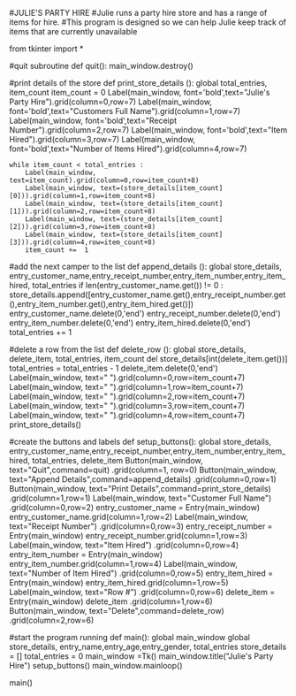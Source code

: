 #JULIE'S PARTY HIRE
#Julie runs a party hire store and has a range of items for hire. 
#This program is designed so we can help Julie keep track of items that are currently unavailable


from tkinter import *

#quit subroutine
def quit():
    main_window.destroy()

#print details of the store
def print_store_details ():
    global total_entries, item_count
    item_count = 0
    Label(main_window, font='bold',text="Julie's Party Hire").grid(column=0,row=7)
    Label(main_window, font='bold',text="Customers Full Name").grid(column=1,row=7)
    Label(main_window, font='bold',text="Receipt Number").grid(column=2,row=7)
    Label(main_window, font='bold',text="Item Hired").grid(column=3,row=7)
    Label(main_window, font='bold',text="Number of Items Hired").grid(column=4,row=7)

    while item_count < total_entries :
        Label(main_window, text=item_count).grid(column=0,row=item_count+8) 
        Label(main_window, text=(store_details[item_count][0])).grid(column=1,row=item_count+8)
        Label(main_window, text=(store_details[item_count][1])).grid(column=2,row=item_count+8)
        Label(main_window, text=(store_details[item_count][2])).grid(column=3,row=item_count+8)
        Label(main_window, text=(store_details[item_count][3])).grid(column=4,row=item_count+8)
        item_count +=  1

#add the next camper to the list
def append_details ():
    global store_details, entry_customer_name,entry_receipt_number,entry_item_number,entry_item_hired, total_entries
    if len(entry_customer_name.get()) != 0 :
        store_details.append([entry_customer_name.get(),entry_receipt_number.get(),entry_item_number.get(),entry_item_hired.get()])
        entry_customer_name.delete(0,'end')
        entry_receipt_number.delete(0,'end')
        entry_item_number.delete(0,'end')
        entry_item_hired.delete(0,'end')
        total_entries +=  1

#delete a row from the list
def delete_row ():
    global store_details, delete_item, total_entries, item_count
    del store_details[int(delete_item.get())]
    total_entries = total_entries - 1
    delete_item.delete(0,'end')
    Label(main_window, text="       ").grid(column=0,row=item_count+7) 
    Label(main_window, text="       ").grid(column=1,row=item_count+7)
    Label(main_window, text="       ").grid(column=2,row=item_count+7)
    Label(main_window, text="       ").grid(column=3,row=item_count+7)
    Label(main_window, text="       ").grid(column=4,row=item_count+7)
    print_store_details()

#create the buttons and labels
def setup_buttons():
    global store_details, entry_customer_name,entry_receipt_number,entry_item_number,entry_item_hired, total_entries, delete_item
    Button(main_window, text="Quit",command=quit) .grid(column=1, row=0)
    Button(main_window, text="Append Details",command=append_details) .grid(column=0,row=1)
    Button(main_window, text="Print Details",command=print_store_details) .grid(column=1,row=1)
    Label(main_window, text="Customer Full Name") .grid(column=0,row=2)
    entry_customer_name = Entry(main_window)
    entry_customer_name.grid(column=1,row=2)
    Label(main_window, text="Receipt Number") .grid(column=0,row=3)
    entry_receipt_number = Entry(main_window)
    entry_receipt_number.grid(column=1,row=3)
    Label(main_window, text="Item Hired") .grid(column=0,row=4)
    entry_item_number = Entry(main_window)
    entry_item_number.grid(column=1,row=4)
    Label(main_window, text="Number of Item Hired") .grid(column=0,row=5)
    entry_item_hired = Entry(main_window)
    entry_item_hired.grid(column=1,row=5)
    Label(main_window, text="Row #") .grid(column=0,row=6)
    delete_item = Entry(main_window)
    delete_item .grid(column=1,row=6)
    Button(main_window, text="Delete",command=delete_row) .grid(column=2,row=6)

#start the program running
def main():
    global main_window
    global store_details, entry_name,entry_age,entry_gender, total_entries
    store_details = []
    total_entries = 0
    main_window =Tk()
    main_window.title("Julie's Party Hire")
    setup_buttons()
    main_window.mainloop()
    
main()






